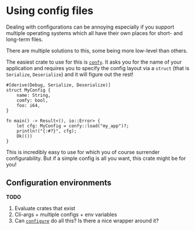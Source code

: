 # Using config files

Dealing with configurations can be annoying
especially if you support multiple operating systems
which all have their own places
for short- and long-term files.

There are multiple solutions to this,
some being more low-level than others.

The easiest crate to use for this is [`confy`](https://crates.io/crates/confy).
It asks you for the name of your application
and requires you to specify the config layout
via a `struct` (that is `Serialize`, `Deserialize`)
and it will figure out the rest!

```rust,ignore
#[derive(Debug, Serialize, Deserialize)]
struct MyConfig {
    name: String,
    comfy: bool,
    foo: i64,
}

fn main() -> Result<(), io::Error> {
    let cfg: MyConfig = confy::load("my_app")?;
    println!("{:#?}", cfg);
    Ok(())
}
```

This is incredibly easy to use
for which you of course surrender configurability.
But if a simple config is all you want,
this crate might be for you!

## Configuration environments

<aside class="todo">

**TODO**

1. Evaluate crates that exist
2. Cli-args + multiple configs + env variables
3. Can [`configure`](https://docs.rs/configure/0.1.1/configure/) do all this? Is there a nice wrapper around it?

</aside>
